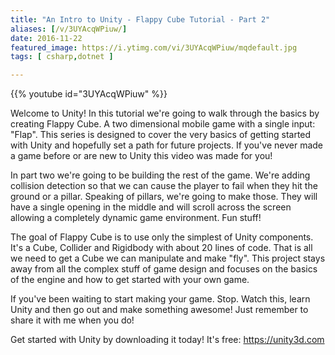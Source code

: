 ```yaml
---
title: "An Intro to Unity - Flappy Cube Tutorial - Part 2"
aliases: [/v/3UYAcqWPiuw/]
date: 2016-11-22
featured_image: https://i.ytimg.com/vi/3UYAcqWPiuw/mqdefault.jpg
tags: [ csharp,dotnet ]

---
```


{{% youtube id="3UYAcqWPiuw" %}}

Welcome to Unity! In this tutorial we're going to walk through the basics by creating Flappy Cube. A two dimensional mobile game with a single input: "Flap". This series is designed to cover the very basics of getting started with Unity and hopefully set a path for future projects. If you've never made a game before or are new to Unity this video was made for you!

In part two we're going to be building the rest of the game. We're adding collision detection so that we can cause the player to fail when they hit the ground or a pillar. Speaking of pillars, we're going to make those. They will have a single opening in the middle and will scroll across the screen allowing a completely dynamic game environment. Fun stuff!

The goal of Flappy Cube is to use only the simplest of Unity components. It's a Cube, Collider and Rigidbody with about 20 lines of code. That is all we need to get a Cube we can manipulate and make "fly". This project stays away from all the complex stuff of game design and focuses on the basics of the engine and how to get started with your own game.

If you've been waiting to start making your game. Stop. Watch this, learn Unity and then go out and make something awesome! Just remember to share it with me when you do!

Get started with Unity by downloading it today! It's free: https://unity3d.com
